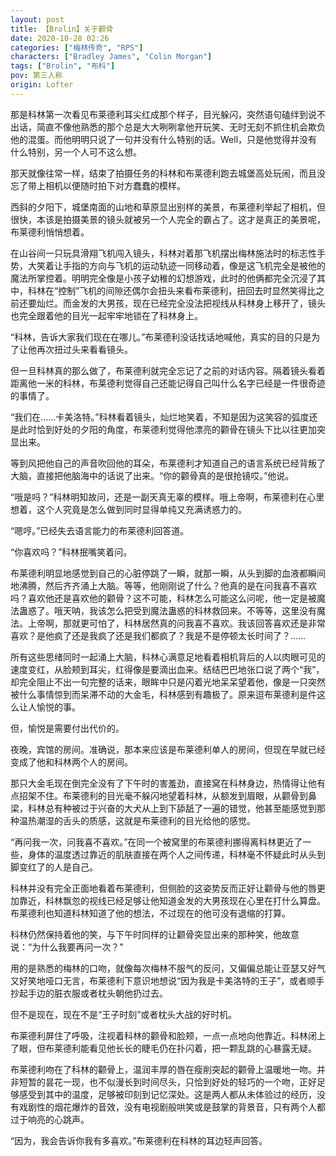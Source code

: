 ```yaml
---
layout: post
title: 【Brolin】关于颧骨
date: 2020-10-28 02:26
categories: ["梅林传奇", "RPS"]
characters: ["Bradley James", "Colin Morgan"]
tags: ["Brolin", "布科"]
pov: 第三人称
origin: Lofter
---
```


那是科林第一次看见布莱德利耳尖红成那个样子，目光躲闪，突然语句磕绊到说不出话，简直不像他熟悉的那个总是大大咧咧拿他开玩笑、无时无刻不抓住机会欺负他的混蛋。而他明明只说了一句并没有什么特别的话。Well，只是他觉得并没有什么特别，另一个人可不这么想。

那天就像往常一样，结束了拍摄任务的科林和布莱德利跑去城堡高处玩闹，而且没忘了带上相机以便随时拍下对方蠢蠢的模样。

西斜的夕阳下，城堡南面的山地和草原显出别样的美景，布莱德利举起了相机，但很快，本该是拍摄美景的镜头就被另一个人完全的霸占了。这才是真正的美景呢，布莱德利悄悄想着。

在山谷间一只玩具滑翔飞机闯入镜头，科林对着那飞机摆出梅林施法时的标志性手势，大笑着让手指的方向与飞机的运动轨迹一同移动着，像是这飞机完全是被他的魔法所掌控着。明明完全像是小孩子幼稚的幻想游戏，此时的他俩都完全沉浸了其中，科林在“控制”飞机的间隙还偶尔会扭头来看布莱德利，扭回去时显然笑得比之前还要灿烂。而金发的大男孩，现在已经完全没法把视线从科林身上移开了，镜头也完全跟着他的目光一起牢牢地锁在了科林身上。

“科林，告诉大家我们现在在哪儿。”布莱德利没话找话地喊他，真实的目的只是为了让他再次扭过头来看看镜头。

但一旦科林真的那么做了，布莱德利就完全忘记了之前的对话内容。隔着镜头看着距离他一米的科林，布莱德利觉得自己还能记得自己叫什么名字已经是一件很奇迹的事情了。

“我们在……卡美洛特。”科林看着镜头，灿烂地笑着，不知是因为这笑容的弧度还是此时恰到好处的夕阳的角度，布莱德利觉得他漂亮的颧骨在镜头下比以往更加突显出来。

等到风把他自己的声音吹回他的耳朵，布莱德利才知道自己的语言系统已经背叛了大脑，直接把他脑海中的话说了出来。“你的颧骨真的是很抢镜哎。”他说。

“哦是吗？”科林明知故问，还是一副天真无辜的模样。哦上帝啊，布莱德利在心里想着，这个人究竟是怎么做到同时显得单纯又充满诱惑力的。

“嗯哼。”已经失去语言能力的布莱德利回答道。

“你喜欢吗？”科林抿嘴笑着问。

布莱德利明显地感觉到自己的心脏停跳了一瞬，就那一瞬，从头到脚的血液都瞬间地沸腾，然后齐齐涌上大脑。等等，他刚刚说了什么？他真的是在问我喜不喜欢吗？喜欢他还是喜欢他的颧骨？这不可能，科林怎么可能这么问呢，他一定是被魔法蛊惑了。哦天呐，我该怎么把受到魔法蛊惑的科林救回来。不等等，这里没有魔法。上帝啊，那就更可怕了，科林居然真的问我喜不喜欢。我该回答喜欢还是非常喜欢？是他疯了还是我疯了还是我们都疯了？我是不是停顿太长时间了？……

所有这些思绪同时一起涌上大脑，科林心满意足地看着相机背后的人以肉眼可见的速度变红，从脸颊到耳尖，红得像是要滴出血来。结结巴巴地张口说了两个“我”，却完全阻止不出一句完整的话来，眼眸中只是闪着光地呆呆望着他，像是一只突然被什么事情惊到而呆滞不动的大金毛，科林感到有趣极了。原来逗布莱德利是件这么让人愉悦的事。

但，愉悦是需要付出代价的。

夜晚，宾馆的房间。准确说，那本来应该是布莱德利单人的房间，但现在早就已经变成了他和科林两个人的房间。

那只大金毛现在倒完全没有了下午时的害羞劲，直接窝在科林身边，热情得让他有点招架不住。布莱德利的目光毫不躲闪地望着科林，从额发到眉眼，从颧骨到鼻梁，科林总有种被过于兴奋的大犬从上到下舔舐了一遍的错觉，他甚至能感觉到那种温热潮湿的舌头的质感，这就是布莱德利的目光给他的感觉。

“再问我一次，问我喜不喜欢。”在同一个被窝里的布莱德利挪得离科林更近了一些，身体的温度透过靠近的肌肤直接在两个人之间传递，科林毫不怀疑此时从头到脚变红了的人是自己。

科林并没有完全正面地看着布莱德利，但侧脸的这姿势反而正好让颧骨与他的唇更加靠近，科林飘忽的视线已经足够让他知道金发的大男孩现在心里在打什么算盘。布莱德利也知道科林知道了他的想法，不过现在的他可没有退缩的打算。

科林仍然保持着他的笑，与下午时同样的让颧骨突显出来的那种笑，他故意说：“为什么我要再问一次？”

用的是熟悉的梅林的口吻，就像每次梅林不服气的反问，又偏偏总能让亚瑟又好气又好笑地哑口无言，布莱德利下意识地想说“因为我是卡美洛特的王子”，或者顺手抄起手边的脏衣服或者枕头朝他扔过去。

但不是现在，现在不是“王子时刻”或者枕头大战的好时机。

布莱德利屏住了呼吸，注视着科林的颧骨和脸颊，一点一点地向他靠近。科林闭上了眼，但布莱德利能看见他长长的睫毛仍在扑闪着，把一颗乱跳的心暴露无疑。

布莱德利吻在了科林的颧骨上，温润丰厚的唇在瘦削突起的颧骨上温暖地一吻。并非短暂的昙花一现，也不似漫长到时间尽头，只恰到好处的轻巧的一个吻，正好足够感受到其中的温度，足够被印刻到记忆深处。这是两人都从未体验过的经历，没有戏剧性的烟花爆炸的音效，没有电视剧般哄笑或是鼓掌的背景音，只有两个人都过于响亮的心跳声。

“因为，我会告诉你我有多喜欢。”布莱德利在科林的耳边轻声回答。